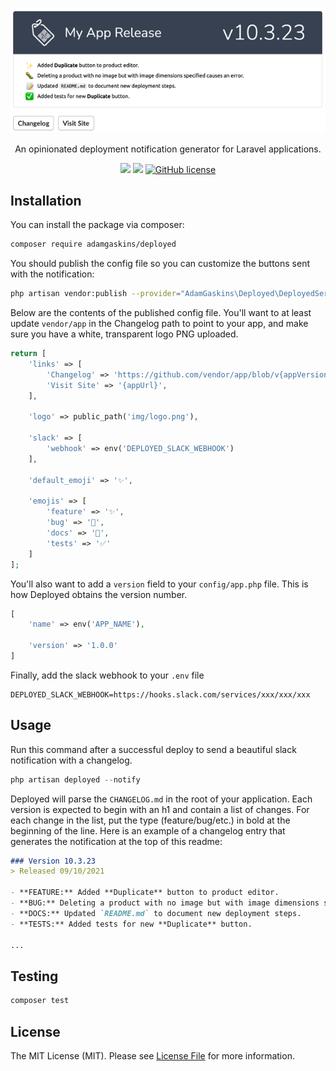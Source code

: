 <p align="center"><a href="https://github.com/AdamGaskins/deployed" alt="deployed on Github"><img src=".github/screenshot.png" /></a></p>

<p align="center">An opinionated deployment notification generator for Laravel applications.</p>

<p align="center">
    <a href="https://packagist.org/packages/adamgaskins/deployed" alt="Latest Version on Packagist"><img src="https://img.shields.io/packagist/v/adamgaskins/deployed.svg?style=flat-square"></a>
    <a href="https://github.com/adamgaskins/deployed/actions?query=workflow%3ATests+branch%3Amain" alt="GitHub Tests Action Status"><img src="https://img.shields.io/github/workflow/status/adamgaskins/deployed/Tests?logo=Github&style=flat-square&label=tests"></a>
    <a href="https://github.com/AdamGaskins/deployed/blob/main/LICENSE.md"><img alt="GitHub license" src="https://img.shields.io/github/license/AdamGaskins/deployed?style=flat-square"></a>
</p>

## Installation

You can install the package via composer:

```bash
composer require adamgaskins/deployed
```

You should publish the config file so you can customize the buttons sent with the notification:
```bash
php artisan vendor:publish --provider="AdamGaskins\Deployed\DeployedServiceProvider" --tag="deployed-config"
```

Below are the contents of the published config file. You'll want to at least update `vendor/app` in the Changelog path to point to your app, and make sure you have a white, transparent logo PNG uploaded. 

```php
return [
    'links' => [
        'Changelog' => 'https://github.com/vendor/app/blob/v{appVersion}/CHANGELOG.md',
        'Visit Site' => '{appUrl}',
    ],

    'logo' => public_path('img/logo.png'),

    'slack' => [
        'webhook' => env('DEPLOYED_SLACK_WEBHOOK')
    ],

    'default_emoji' => '✨',

    'emojis' => [
        'feature' => '✨',
        'bug' => '🐛',
        'docs' => '📝',
        'tests' => '✅'
    ]
];
```

You'll also want to add a `version` field to your `config/app.php` file. This is how Deployed obtains the version number.

```php
[
    'name' => env('APP_NAME'),
    
    'version' => '1.0.0'
]
```

Finally, add the slack webhook to your `.env` file

```dotenv
DEPLOYED_SLACK_WEBHOOK=https://hooks.slack.com/services/xxx/xxx/xxx
```

## Usage

Run this command after a successful deploy to send a beautiful slack notification with a changelog.

```php
php artisan deployed --notify
```

Deployed will parse the `CHANGELOG.md` in the root of your application. Each version is expected to begin with an h1 and contain a list of changes. For each change in the list, put the type (feature/bug/etc.) in bold at the beginning of the line. Here is an example of a changelog entry that generates the notification at the top of this readme:

```md
### Version 10.3.23
> Released 09/10/2021

- **FEATURE:** Added **Duplicate** button to product editor.
- **BUG:** Deleting a product with no image but with image dimensions specified causes an error.
- **DOCS:** Updated `README.md` to document new deployment steps.
- **TESTS:** Added tests for new **Duplicate** button.

...
```

## Testing

```bash
composer test
```

## License

The MIT License (MIT). Please see [License File](LICENSE.md) for more information.
